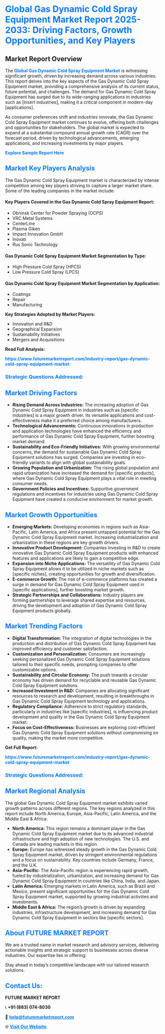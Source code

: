 <h1 style="color: #007BFF;">Global Gas Dynamic Cold Spray Equipment Market Report 2025-2033: Driving Factors, Growth Opportunities, and Key Players</h1>

<section id="overview">
<h2>Market Report Overview</h2>
<p>The <a href="https://www.futuremarketreport.com/industry-report/gas-dynamic-cold-spray-equipment-market" style="color: #007BFF; text-decoration: none;"><strong>Global Gas Dynamic Cold Spray Equipment Market</strong></a> is witnessing significant growth, driven by increasing demand across various industries. This report delves into the key aspects of the Gas Dynamic Cold Spray Equipment market, providing a comprehensive analysis of its current status, future potential, and challenges. The demand for Gas Dynamic Cold Spray Equipment has surged due to its wide-ranging applications in industries such as [insert industries], making it a critical component in modern-day [applications].</p>
<p>As consumer preferences shift and industries innovate, the Gas Dynamic Cold Spray Equipment market continues to evolve, offering both challenges and opportunities for stakeholders. The global market is expected to expand at a substantial compound annual growth rate (CAGR) over the forecast period, driven by technological advancements, emerging applications, and increasing investments by major players.</p>
</section>

<section id="overview">
<p><a href="https://www.futuremarketreport.com/request-sample/reportId=26740" style="color: #007BFF; text-decoration: none;"><strong>Explore Sample Report Here</strong></a></p>
</section>

<section id="key-players">
<h2 style="color: #007BFF;">Market Key Players Analysis</h2>
<p>The Gas Dynamic Cold Spray Equipment market is characterized by intense competition among key players striving to capture a larger market share. Some of the leading companies in the market include:</p>
<h4>Key Players Covered in the Gas Dynamic Cold Spray Equipment Report:</h4>
<ul><li>Obninsk Center for Powder Spraying (OCPS)</li><li>VRC Metal Systems</li><li>CenterLine</li><li>Plasma Giken</li><li>Impact Innovation GmbH</li><li>Inovati</li><li>Rus Sonic Technology</li></ul>
<h4>Gas Dynamic Cold Spray Equipment Market Segmentation by Type:</h4>
<ul><li>High Pressure Cold Spray (HPCS)</li><li>Low Pressure Cold Spray (LPCS)</li></ul>

<h4>Gas Dynamic Cold Spray Equipment Market Segmentation by Application:</h4>
<ul><li>Coatings</li><li>Repair</li><li>Manufacturing</li></ul>
<p><strong>Key Strategies Adopted by Market Players:</strong></p>
<ul>
<li>Innovation and R&D</li>
<li>Geographical Expansion</li>
<li>Sustainability Initiatives</li>
<li>Mergers and Acquisitions</li>
</ul>
</section>

<section>
<p><strong>Read Full Analysis: </strong></p><a href="https://www.futuremarketreport.com/industry-report/gas-dynamic-cold-spray-equipment-market" style="color: #007BFF; text-decoration: none;"><strong>https://www.futuremarketreport.com/industry-report/gas-dynamic-cold-spray-equipment-market</strong></a>
<h3 style="color: #007BFF;">Strategic Questions Addressed:</h3>
</section>

<section id="driving-factors">
<h2 style="color: #007BFF;">Market Driving Factors</h2>
<ul>
<li><strong>Rising Demand Across Industries:</strong> The increasing adoption of Gas Dynamic Cold Spray Equipment in industries such as [specific industries] is a major growth driver. Its versatile applications and cost-effectiveness make it a preferred choice among manufacturers.</li>
<li><strong>Technological Advancements:</strong> Continuous innovations in production and application technologies have enhanced the efficiency and performance of Gas Dynamic Cold Spray Equipment, further boosting market demand.</li>
<li><strong>Sustainability and Eco-Friendly Initiatives:</strong> With growing environmental concerns, the demand for sustainable Gas Dynamic Cold Spray Equipment solutions has surged. Companies are investing in eco-friendly variants to align with global sustainability goals.</li>
<li><strong>Growing Population and Urbanization:</strong> The rising global population and rapid urbanization have increased the demand for [specific products], where Gas Dynamic Cold Spray Equipment plays a vital role in meeting consumer needs.</li>
<li><strong>Government Policies and Incentives:</strong> Supportive government regulations and incentives for industries using Gas Dynamic Cold Spray Equipment have created a conducive environment for market growth.</li>
</ul>
</section>

<section id="growth-opportunities">
<h2 style="color: #007BFF;">Market Growth Opportunities</h2>
<ul>
<li><strong>Emerging Markets:</strong> Developing economies in regions such as Asia-Pacific, Latin America, and Africa present untapped potential for the Gas Dynamic Cold Spray Equipment market. Increasing industrialization and urbanization in these regions are key growth drivers.</li>
<li><strong>Innovative Product Development:</strong> Companies investing in R&D to create innovative Gas Dynamic Cold Spray Equipment products with enhanced features and applications are likely to gain a competitive edge.</li>
<li><strong>Expansion into Niche Applications:</strong> The versatility of Gas Dynamic Cold Spray Equipment allows it to be utilized in niche markets such as [specific niches], creating opportunities for growth and diversification.</li>
<li><strong>E-commerce Growth:</strong> The rise of e-commerce platforms has created a surge in demand for Gas Dynamic Cold Spray Equipment used in [specific applications], further boosting market growth.</li>
<li><strong>Strategic Partnerships and Collaborations:</strong> Industry players are forming partnerships to leverage shared expertise and resources, driving the development and adoption of Gas Dynamic Cold Spray Equipment products globally.</li>
</ul>
</section>

<section id="trending-factors">
<h2 style="color: #007BFF;">Market Trending Factors</h2>
<ul>
<li><strong>Digital Transformation:</strong> The integration of digital technologies in the production and distribution of Gas Dynamic Cold Spray Equipment has improved efficiency and customer satisfaction.</li>
<li><strong>Customization and Personalization:</strong> Consumers are increasingly seeking personalized Gas Dynamic Cold Spray Equipment solutions tailored to their specific needs, prompting companies to offer customizable options.</li>
<li><strong>Sustainability and Circular Economy:</strong> The push towards a circular economy has driven demand for recyclable and reusable Gas Dynamic Cold Spray Equipment solutions.</li>
<li><strong>Increased Investment in R&D:</strong> Companies are allocating significant resources to research and development, resulting in breakthroughs in Gas Dynamic Cold Spray Equipment technology and applications.</li>
<li><strong>Regulatory Compliance:</strong> Adherence to strict regulatory standards, particularly in industries like [specific industries], is influencing product development and quality in the Gas Dynamic Cold Spray Equipment market.</li>
<li><strong>Focus on Cost-Effectiveness:</strong> Businesses are exploring cost-efficient Gas Dynamic Cold Spray Equipment solutions without compromising on quality, making the market more competitive.</li>
</ul>
</section>

<section>
<p><strong>Get Full Report: </strong></p><a href="https://www.futuremarketreport.com/industry-report/gas-dynamic-cold-spray-equipment-market" style="color: #007BFF; text-decoration: none;"><strong>https://www.futuremarketreport.com/industry-report/gas-dynamic-cold-spray-equipment-market</strong></a>
<h3 style="color: #007BFF;">Strategic Questions Addressed:</h3>
</section>


<section id="regional-analysis">
<h2 style="color: #007BFF;">Market Regional Analysis</h2>
<p>The global Gas Dynamic Cold Spray Equipment market exhibits varied growth patterns across different regions. The key regions analyzed in this report include North America, Europe, Asia-Pacific, Latin America, and the Middle East & Africa:</p>
<ul>
<li><strong>North America:</strong> This region remains a dominant player in the Gas Dynamic Cold Spray Equipment market due to its advanced industrial infrastructure and high adoption of new technologies. The U.S. and Canada are leading markets in this region.</li>
<li><strong>Europe:</strong> Europe has witnessed steady growth in the Gas Dynamic Cold Spray Equipment market, driven by stringent environmental regulations and a focus on sustainability. Key countries include Germany, France, and the U.K.</li>
<li><strong>Asia-Pacific:</strong> The Asia-Pacific region is experiencing rapid growth, fueled by industrialization, urbanization, and increasing demand for Gas Dynamic Cold Spray Equipment in countries like China, India, and Japan.</li>
<li><strong>Latin America:</strong> Emerging markets in Latin America, such as Brazil and Mexico, present significant opportunities for the Gas Dynamic Cold Spray Equipment market, supported by growing industrial activities and investments.</li>
<li><strong>Middle East & Africa:</strong> The region’s growth is driven by expanding industries, infrastructure development, and increasing demand for Gas Dynamic Cold Spray Equipment in sectors like [specific sectors].</li>
</ul>
</section>

<footer>
<h2 style="color: #007BFF;">About FUTURE MARKET REPORT</h2>
<p>We are a trusted name in market research and advisory services, delivering actionable insights and strategic support to businesses across diverse industries. Our expertise lies in offering:</p>

<p>Stay ahead in today’s competitive landscape with our tailored research solutions.</p>

<h2 style="color: #007BFF;">Contact Us:</h2>
<p><strong>FUTURE MARKET REPORT</strong></p>
<p>📞 <strong>+91 (883) 074-8030</strong></p>
<p>📧 <strong><a href="mailto:help@futuremarketreport.com" style="color: #007BFF;">help@futuremarketreport.com</a></strong></p>
<p>🌐 <strong><a href="https://www.futuremarketreport.com/" style="color: #007BFF;">Visit Our Website</a></strong></p>
</footer>